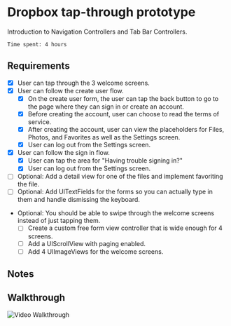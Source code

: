 # Dropbox tap-through prototype

Introduction to Navigation Controllers and Tab Bar Controllers.

`Time spent: 4 hours`

## Requirements

- [x] User can tap through the 3 welcome screens.
- [x] User can follow the create user flow.
  - [x] On the create user form, the user can tap the back button to go to the page where they can sign in or create an account.
  - [x] Before creating the account, user can choose to read the terms of service.
  - [x] After creating the account, user can view the placeholders for Files, Photos, and Favorites as well as the Settings screen.
  - [x] User can log out from the Settings screen.
- [x] User can follow the sign in flow.
  - [x] User can tap the area for "Having trouble signing in?"
  - [x] User can log out from the Settings screen.
- [ ] Optional: Add a detail view for one of the files and implement favoriting the file.
- [ ] Optional: Add UITextFields for the forms so you can actually type in them and handle dismissing the keyboard.
- Optional: You should be able to swipe through the welcome screens instead of just tapping them.
  - [ ] Create a custom free form view controller that is wide enough for 4 screens.
  - [ ] Add a UIScrollView with paging enabled.
  - [ ] Add 4 UIImageViews for the welcome screens.

## Notes

## Walkthrough

![Video Walkthrough](demo.gif)
